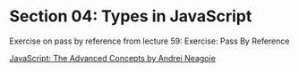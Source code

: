 # Section 04: Types in JavaScript
Exercise on pass by reference from lecture 59: Exercise: Pass By Reference

[JavaScript: The Advanced Concepts by Andrei Neagoie](https://www.udemy.com/course/advanced-javascript-concepts/)
